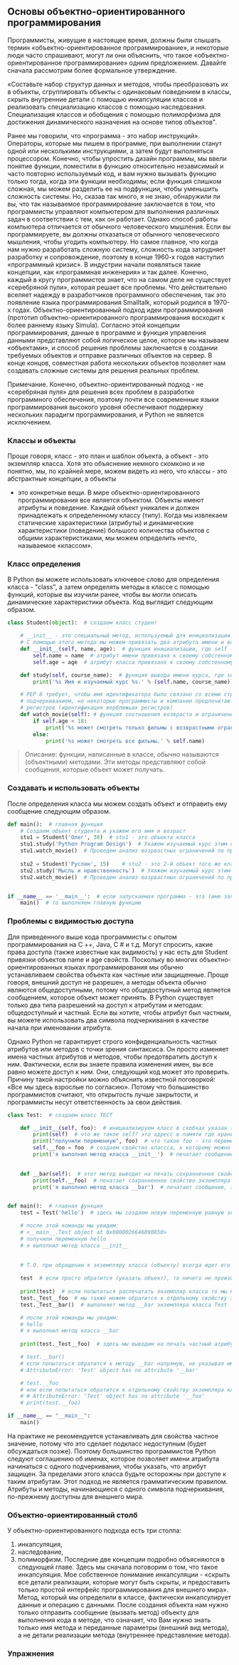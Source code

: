 ## Основы объектно-ориентированного программирования

Программисты, живущие в настоящее время, должны были слышать термин «объектно-ориентированное программирование», и 
некоторые люди часто спрашивают, могут ли они объяснить, что такое «объектно-ориентированное программирование» 
одним предложением. Давайте сначала рассмотрим более формальное утверждение.

«Составьте набор структур данных и методов, чтобы преобразовать их в объекты, сгруппировать объекты с одинаковым 
поведением в классы, скрыть внутренние детали с помощью инкапсуляции классов и реализовать специализацию классов с 
помощью наследования. Специализация классов и обобщения с помощью полиморфизма для достижения динамического 
назначения на основе типов объектов".

Ранее мы говорили, что «программа - это набор инструкций». Операторы, которые мы пишем в программе, при выполнении 
станут одной или несколькими инструкциями, а затем будут выполняться процессором. Конечно, чтобы упростить дизайн 
программы, мы ввели понятие функции, поместили в функцию относительно независимый и часто повторно используемый код,
и вам нужно вызывать функцию только тогда, когда эти функции необходимы; если функция слишком сложная, мы можем 
разделить ее на подфункции, чтобы уменьшить сложность системы. Но, сказав так много, я не знаю, обнаружили ли вы, что 
так называемое программирование заключается в том, что программисты управляют компьютером для выполнения различных 
задач в соответствии с тем, как он работает. Однако способ работы компьютера отличается от обычного человеческого 
мышления. Если вы программируете, вы должны отказаться от обычного человеческого мышления, чтобы угодить компьютеру. 
Но самое главное, что когда нам нужно разработать сложную систему, 
сложность кода затрудняет разработку и сопровождение, поэтому в конце 1960-х годов наступил «программный кризис». 
В индустрии начали появляться такие концепции, как «программная инженерия» и так далее.
Конечно, каждый в кругу программистов знает, что на самом деле не существует «серебряной пули», которая решает 
все проблемы. Что действительно вселяет надежду в разработчиков программного обеспечения, так это появление 
языка программирования Smalltalk, который родился в 1970-х годах. Объектно-ориентированный подход идеи 
программирования (прототип объектно-ориентированного программирования восходит к более раннему языку Simula). 
Согласно этой концепции программирования, данные в программе и функция управления данными представляют собой 
логическое целое, которое мы называем «объектами», и способ решения проблемы заключается в создании требуемых 
объектов и отправке различных объектов на сервер. В конце концов, совместная работа нескольких объектов позволяет 
нам создавать сложные системы для решения реальных проблем.

Примечание. Конечно, объектно-ориентированный подход - не «серебряная пуля» для решения всех проблем в 
разработке программного обеспечения, поэтому почти все современные языки программирования высокого уровня 
обеспечивают поддержку нескольких парадигм программирования, и Python не является исключением.

### Классы и объекты
Проще говоря, класс - это план и шаблон объекта, а объект - это экземпляр класса. Хотя это объяснение немного 
скомконо и не понятно, мы, по крайней мере, можем видеть из него, что классы - это абстрактные концепции, а объекты 
- это конкретные вещи. В мире объектно-ориентированного программирования все является объектом. Объекты имеют 
  атрибуты и поведение. Каждый объект уникален и должен принадлежать к определенному классу (типу). Когда мы 
  извлекаем статические характеристики (атрибуты) и динамические характеристики (поведение) большого количества 
  объектов с общими характеристиками, мы можем определить нечто, называемое «классом».

### Класс определения

В Python вы можете использовать  ключевое слово для определения класса - "class", а затем определять методы в классе с 
помощью функций, которые вы изучили ранее, чтобы вы могли описать динамические характеристики объекта. Код выглядит 
следующим образом.

```Python
class Student(object):  # создаем класс студент

    # __init__ - это специальный метод, используемый для инициализации объекта при его создании 
    # С помощью этого метода мы можем привязать два атрибута имени и возраста к объекту студента
    def __init__(self, name, age):  # функция инициализации, где self - означает использовать свое собственное значение
        self.name = name  # атрибут имени привязаня к своему собстенному значению и является величной переменной
        self.age = age  # атрибут класса привязаня к своему собстенному значению и является величной переменной

    def study(self, course_name):  # функция вывода имени курса, где self - использует свое собственное значение
        print('%s Имя и изучаемый курс %s.' % (self.name, course_name))  # выводим имя студента и имя курса

    # PEP 8 требует, чтобы имя идентификатора было связано со всеми строчными буквами и несколькими словами с 
    # подчеркиванием, но некоторые программисты и компании предпочитают использовать номенклатуру верблюжьих 
    # регистров (идентификация верблюжьих регистров)
    def watch_movie(self): # функция соотношения возвраста и ограничений просмотра фильмов
        if self.age < 18:
            print('%s может смотреть только фильмы с возврастными ограничениями.' % self.name)
        else:
            print('%s может смотреть все фильмы.' % self.name)
```

> Описание: функции, написанные в классе, обычно называются (объектными) методами. Эти методы представляют собой 
> сообщения, которые объект может получать.

### Создавать и использовать объекты

После определения класса мы можем создать объект и отправить ему сообщение следующим образом.

```Python
def main():  # главная функция
    # Создаем объект студента и укажем его имя и возраст
    stu1 = Student('Олег', 38)  # stu1 - это объекта класса    
    stu1.study('Python Program Design')  # Укажем изучаемый курс этим студентом    
    stu1.watch_movie()  # Проведем анализ возрвастных ограничений по просмотру фильмов watch_av к объекту stu1
    
    stu2 = Student('Руслан', 15)    # stu2 - это 2-й объект того же класса
    stu2.study('Мысль и нравственность')  # Укажем изучаемый курс этим студентом
    stu2.watch_movie()  # Проведем анализ возрвастных ограничений по просмотру фильмов watch_av к объекту stu2


if __name__ == '__main__':  # если запускаемая программа - эта (имя запущенной программы соответствует этой программе)
    main()  # то выполняем главную функцию
```

### Проблемы с видимостью доступа

Для приведенного выше кода программисты с опытом программирования на C ++, Java, C # и т.д. Могут спросить, какие 
права доступа (также известные как видимость) у нас есть для Student привязки объектов name и age свойств. Поскольку 
во многих объектно-ориентированных языках программирования мы обычно устанавливаем свойства объекта как частные или 
защищенные. Проще говоря, внешний доступ не разрешен, а методы объекта обычно являются общедоступными, потому что 
общедоступный метод является сообщением, которое объект может принять. В Python существует только два типа 
разрешений на доступ к атрибутам и методам: общедоступный и частный. Если вы хотите, чтобы атрибут был частным, вы 
можете использовать два символа подчеркивания в качестве начала при именовании атрибута. 


Однако Python не гарантирует строго конфиденциальность частных атрибутов или методов с точки зрения синтаксиса. Он 
просто изменяет имена частных атрибутов и методов, чтобы предотвратить доступ к ним. Фактически, если вы знаете 
правила изменения имен, вы все равно можете доступ к ним. Они, следующий код может это проверить. Причину такой 
настройки можно объяснить известной поговоркой: «Все мы здесь взрослые по согласию». Потому что большинство 
программистов считают, что открытость лучше закрытости, и программисты несут ответственность за свои действия.

```Python
class Test:  # создаем класс ТЕСТ

    def __init__(self, foo):  # инициализируем класс в скобках указан (адрес хранения экземпляра класса, принимаемый аргумент)
        print(self)  # что же такое self? это адресс в памяти где хранится экземпляр
        print("получили переменную", foo)  # что такое foo - это переменная, принимает значение аргумента принимаемое классом, в нашем случае 'hello'
        self.__foo = foo  # создаем свойство классса, к которому можно обращаться не вызывая исполенние всех функций
        print('я выполнил метод класса __init__')  # печатает сообщение, это нам говорит о том что метод выполнено полностью
        

    def __bar(self):  # этот метод выводит на печать сохранненное свойство экземпляра класса self.__foo и печатает свой текст 
        print(self.__foo)  # печатает сохранненное свойство экземпляра класса self.__foo        
        print('я выполнил метод класса __bar')  # печатает сообщение, это нам говорит о том что метод выполнено полностью


def main():  # главная функция
    test = Test('hello')  # здесь мы создаем новую переменную равную экземпляру класса с передаваемым аргументом 'hello', проводим инициализацию класса (запускается метод __init__)

    # после этой команды мы увидим:
    # <__main__.Test object at 0x0000026646090850>
    # получили переменную hello
    # я выполнил метод класса __init__

     
    # Т.О. при обращении к экземпляру класса (объекту) всегда идет его инициализация (выполнение метода __init__)
    
    test  # если просто обратится (указать объект), то ничего не произойдет, сам по себе экземпляр класса ничего не выполняет, он только хранит экземпляр значения класса
    
    print(test)  # если попытаться распечатать экземпляр класса то мы на самом деле распечатаем его адресс хранения <__main__.Test object at 0x0000026646090850>
    test._Test__foo  # мы также можем обратится к отдельному свойству экземпляра класса, значению переменной, но оно само по себе ничего не делает
    test._Test__bar()  # выполняет метод __bar экземпляра класса Test

    # после этой команды мы увидим:
    # hello
    # я выполнил метод класса __bar
    
    print(test._Test__foo)  # здесь мы выводим на печать частный атрибут __foo класса _Test объекта test, т.о. распечатает только 'hello'

    # test.__bar()
    # если попытаться обратится к методу __bar напрямую, не указывая имя класса то получим ошибку
    # AttributeError: 'Test' object has no attribute '__bar'

    # test.__foo
    # или если попытаться обратится к отдельному свойству экземпляра класса напрямую, не указывая имя класса то получим ошибку
    # # AttributeError: 'Test' object has no attribute '__foo'
    # print(test.__foo)

if __name__ == "__main__":
    main()
```

На практике не рекомендуется устанавливать для свойства частное значение, потому что это сделает подкласс 
недоступным (будет обсуждаться позже). Поэтому большинство программистов Python следуют соглашению об именах, 
которое позволяет имени атрибута начинаться с одного подчеркивания, чтобы указать, что атрибут защищен. За 
пределами этого класса будьте осторожны при доступе к таким атрибутам. Этот подход не является грамматическим 
правилом. Атрибуты и методы, начинающиеся с одного символа подчеркивания, по-прежнему доступны для внешнего мира. 

### Объектно-ориентированный столб

У объектно-ориентированного подхода есть три столпа: 
1. инкапсуляция, 
2. наследование, 
3. полиморфизм. 
   Последние две концепции подробно объясняются в следующей главе. Здесь мы сначала поговорим о том, что такое 
   инкапсуляция. Мое собственное понимание инкапсуляции - «скрыть все детали реализации, которые могут быть скрыты, 
   и предоставить только простой интерфейс программирования для внешнего мира». Метод, который мы определили в 
   классе, фактически инкапсулирует данные и операцию с данными. После создания объекта нам нужно только отправить 
   сообщение (вызвать метод) объекту для выполнения кода в методе, что означает, что Вам нужно знать только имя 
   метода и переданные параметры (внешний вид метода), а не детали реализации метода (внутреннее представление метода).
   

### Упражнения

